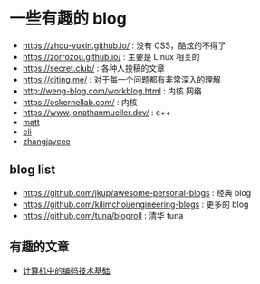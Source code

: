 # 一些有趣的 blog
- https://zhou-yuxin.github.io/ : 没有 CSS，酷炫的不得了
- https://zorrozou.github.io/ : 主要是 Linux 相关的
- https://secret.club/ : 各种人投稿的文章
- https://cjting.me/ : 对于每一个问题都有非常深入的理解
- http://weng-blog.com/workblog.html : 内核 网络
- https://oskernellab.com/ : 内核
- https://www.jonathanmueller.dev/ : c++
- [matt](http://matt.might.net/articles/)
- [eli](https://eli.thegreenplace.net)
- [zhangjaycee](https://github.com/zhangjaycee/real_tech)

## blog list
- https://github.com/jkup/awesome-personal-blogs : 经典 blog
- https://github.com/kilimchoi/engineering-blogs : 更多的 blog
- https://github.com/tuna/blogroll : 清华 tuna

## 有趣的文章
- [计算机中的编码技术基础](https://kunststube.net/encoding/)